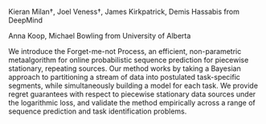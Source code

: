 Kieran Milan†, Joel Veness†, James Kirkpatrick, Demis Hassabis from DeepMind

Anna Koop, Michael Bowling from University of Alberta

We introduce the Forget-me-not Process, an efficient, non-parametric metaalgorithm
for online probabilistic sequence prediction for piecewise stationary,
repeating sources. Our method works by taking a Bayesian approach to partitioning
a stream of data into postulated task-specific segments, while simultaneously
building a model for each task. We provide regret guarantees with respect to piecewise
stationary data sources under the logarithmic loss, and validate the method
empirically across a range of sequence prediction and task identification problems.
